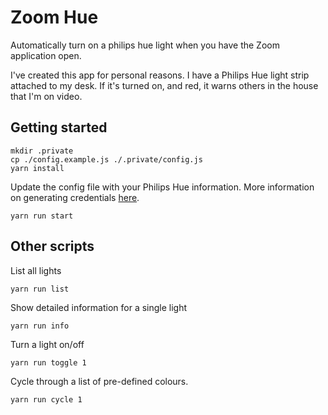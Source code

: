 # Zoom Hue

Automatically turn on a philips hue light when you have the Zoom application open.

I've created this app for personal reasons. I have a Philips Hue light strip attached to my desk. If it's turned on, and red, it warns others in the house that I'm on video.

## Getting started

```
mkdir .private
cp ./config.example.js ./.private/config.js
yarn install
```

Update the config file with your Philips Hue information. More information on generating credentials [here](https://developers.meethue.com/develop/get-started-2/).

```
yarn run start
```

## Other scripts

List all lights

```
yarn run list
```

Show detailed information for a single light

```
yarn run info
```

Turn a light on/off

```
yarn run toggle 1
```

Cycle through a list of pre-defined colours.

```
yarn run cycle 1
```
